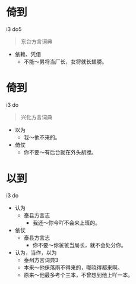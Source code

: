 # 倚到
i3 do5
> 东台方言词典
- 依赖、凭借
  - 不能～男将当厂长，女将就长翅膀。

# 倚到
i3 do
> 兴化方言词典
- 以为
  - 我～他不来的。
- 倚仗
  - 你不要～有后台就在外头胡搅。

# 以到
i3 do
+ 认为
  * 泰县方言志
    - 我还～你今吖不会来上班的。
+ 依仗
  * 泰县方言志
    - 你不要～你爸爸当局长，就不会处分你。
+ 认为，当作，以为
  * 泰州方言词典3
  - 本来～他俫落雨不得来的，哪晓得都来啊。
  - 原来～他最多考个三本，不曾想到他上吖一本。
